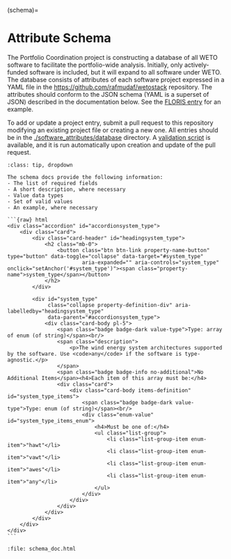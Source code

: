 
(schema)=
# Attribute Schema

The Portfolio Coordination project is constructing a database of all WETO software to facilitate
the portfolio-wide analysis.
Initially, only actively-funded software is included, but it will expand to all software under WETO.
The database consists of attributes of each software project expressed in a YAML file
in the https://github.com/rafmudaf/wetostack repository.
The attributes should conform to the JSON schema (YAML is a superset of JSON) described in
the documentation below.
See the [FLORIS entry](https://github.com/rafmudaf/WETOStack/blob/main/software_attributes/database/floris.yaml)
for an example.

To add or update a project entry, submit a pull request to this repository modifying an
existing project file or creating a new one.
All entries should be in the
[./software_attributes/database](https://github.com/rafmudaf/WETOStack/tree/main/software_attributes/database)
directory.
A [validation script](https://github.com/rafmudaf/WETOStack/blob/main/software_attributes/validate_schema.py)
is available, and it is run automatically upon creation and update of the pull request.

````{admonition} How to read the schema docs
:class: tip, dropdown

The schema docs provide the following information:
- The list of required fields
- A short description, where necessary
- Value data types
- Set of valid values
- An example, where necessary

```{raw} html
<div class="accordion" id="accordionsystem_type">
    <div class="card">
        <div class="card-header" id="headingsystem_type">
            <h2 class="mb-0">
                <button class="btn btn-link property-name-button" type="button" data-toggle="collapse" data-target="#system_type"
                        aria-expanded="" aria-controls="system_type" onclick="setAnchor('#system_type')"><span class="property-name">system_type</span></button>
            </h2>
        </div>

        <div id="system_type"
             class="collapse property-definition-div" aria-labelledby="headingsystem_type"
             data-parent="#accordionsystem_type">
            <div class="card-body pl-5">
                <span class="badge badge-dark value-type">Type: array of enum (of string)</span><br/>
                <span class="description">
                    <p>The wind energy system architectures supported by the software. Use <code>any</code> if the software is type-agnostic.</p>
                </span>
                <span class="badge badge-info no-additional">No Additional Items</span><h4>Each item of this array must be:</h4>
                <div class="card">
                    <div class="card-body items-definition" id="system_type_items">
                        <span class="badge badge-dark value-type">Type: enum (of string)</span><br/>
                        <div class="enum-value" id="system_type_items_enum">
                            <h4>Must be one of:</h4>
                            <ul class="list-group">
                                <li class="list-group-item enum-item">"hawt"</li>
                                <li class="list-group-item enum-item">"vawt"</li>
                                <li class="list-group-item enum-item">"awes"</li>
                                <li class="list-group-item enum-item">"any"</li>
                            </ul>
                        </div>
                    </div>
                </div>
            </div>
        </div>
    </div>
</div>
```

````


```{raw} html
:file: schema_doc.html
```

